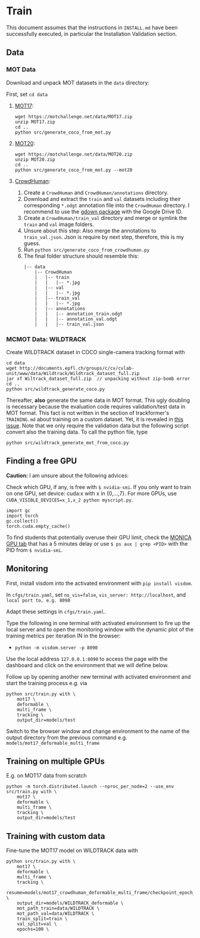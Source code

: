 # Train

This document assumes that the instructions in `INSTALL.md` have been successfully executed, in particular the Installation Validation section.

## Data

### MOT Data

Download and unpack MOT datasets in the `data` directory:

First, set `cd data`

1. [MOT17](https://motchallenge.net/data/MOT17/):

    ```
    wget https://motchallenge.net/data/MOT17.zip
    unzip MOT17.zip
    cd ..
    python src/generate_coco_from_mot.py
    ```

2. [MOT20](https://motchallenge.net/data/MOT20/):

    ```
    wget https://motchallenge.net/data/MOT20.zip
    unzip MOT20.zip
    cd ..
    python src/generate_coco_from_mot.py --mot20
    ```

3. [CrowdHuman](https://www.crowdhuman.org/download.html):

    1. Create a `CrowdHuman` and `CrowdHuman/annotations` directory.
    2. Download and extract the `train` and `val` datasets including their corresponding `*.odgt` annotation file into the `CrowdHuman` directory.
       I recommend to use the [gdown package](https://stackoverflow.com/questions/25010369/wget-curl-large-file-from-google-drive) with the Google Drive ID.
    3. Create a `CrowdHuman/train_val` directory and merge or symlink the `train` and `val` image folders.
    4. Unsure about this step: Also merge the annotations to `train_val.json`. Json is require by next step, therefore, this is my guess.
    4. Run `python src/generate_coco_from_crowdhuman.py`
    5. The final folder structure should resemble this:
        ~~~
        |-- data
            |-- CrowdHuman
            |   |-- train
            |   |   |-- *.jpg
            |   |-- val
            |   |   |-- *.jpg
            |   |-- train_val
            |   |   |-- *.jpg
            |   |-- annotations
            |   |   |-- annotation_train.odgt
            |   |   |-- annotation_val.odgt
            |   |   |-- train_val.json
        ~~~

### MCMOT Data: WILDTRACK

Create WILDTRACK dataset in COCO single-camera tracking format with

    cd data  
    wget http://documents.epfl.ch/groups/c/cv/cvlab-unit/www/data/Wildtrack/Wildtrack_dataset_full.zip  
    jar xf Wiltrack_dataset_full.zip  // unpacking without zip-bomb error
    cd ..  
    python src/wildtrack_generate_coco.py

Thereafter, **also** generate the same data in MOT format. This ugly doubling is necessary because
the evaluation code requires validation/test data in MOT format. This fact is not written in the section of trackformer's `TRAINING.md` about training on a custom dataset. Yet, it is revealed in [this issue](https://github.com/timmeinhardt/trackformer/issues/73). Note that we only require the validation data but the following script convert also the training data. To call the python file, type

`python src/wildtrack_generate_mot_from_coco.py`


## Finding a free GPU

**Caution:** I am unsure about the following advices:

Check which GPU, if any, is free with `$ nvidia-smi`. If you only want to train on one GPU, set device: cuda:x with x in {0,...,7}. For more GPUs, use `CUDA_VISIBLE_DEVICES=x_1,x_2 python myscript.py`.

    import gc  
    import torch  
    gc.collect()  
    torch.cuda.empty_cache()

To find students that potentially overuse their GPU limit, check the [MONICA GPU tab](http://monica.informatik.uni-mannheim.de/gpu/dws-student-01) that has a 5 minutes delay or use `$ ps aux | grep <PID>` with the PID from `$ nvidia-smi`.


## Monitoring

First, install visdom into the activated environment with `pip install visdom`.

In `cfgs/train.yaml`, set `no_vis=false`, `vis_server: http://localhost`, and ` local port to, e.g. 8090`

Adapt these settings in `cfgs/train.yaml`.

Type the following in one terminal with activated environment to fire up the local server and to open the monitoring window with the dynamic plot of the training metrics per iteration IN in the browser:

- `python -m visdom.server -p 8090`

Use the local address `127.0.0.1:8090` to access the page with the dashboard and click on the environment that we will define below.

Follow up by opening another new terminal with activated environment and start the training process e.g. via

    python src/train.py with \
        mot17 \
        deformable \
        multi_frame \
        tracking \
        output_dir=models/test

Switch to the browser window and change environment to the name of the output directory from the previous command e.g. `models/mot17_deformable_multi_frame`

## Training on multiple GPUs

E.g. on MOT17 data from scratch

    python -m torch.distributed.launch --nproc_per_node=2 --use_env src/train.py with \
        mot17 \
        deformable \
        multi_frame \
        tracking \
        output_dir=models/test

## Training with custom data

Fine-tune the MOT17 model on WILDTRACK data with

    python src/train.py with \
        mot17 \
        deformable \
        multi_frame \
        tracking \
        resume=models/mot17_crowdhuman_deformable_multi_frame/checkpoint_epoch_40.pth \
        output_dir=models/WILDTRACK_deformable \
        mot_path_train=data/WILDTRACK \
        mot_path_val=data/WILDTRACK \
        train_split=train \
        val_split=val \
        epochs=100 \
